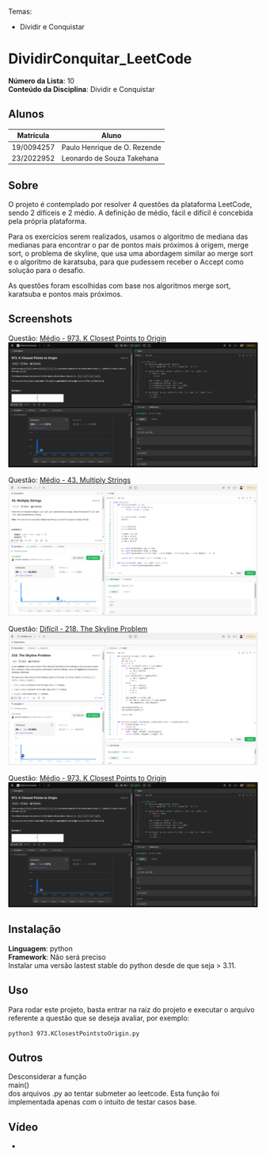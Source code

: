 Temas:
 - Dividir e Conquistar
 
# DividirConquitar_LeetCode

**Número da Lista**: 10<br>
**Conteúdo da Disciplina**: Dividir e Conquistar<br>

## Alunos
|Matrícula | Aluno |
| -- | -- |
| 19/0094257  |  Paulo Henrique de O. Rezende |
| 23/2022952  |  Leonardo de Souza Takehana |

## Sobre 
O projeto é contemplado por resolver 4 questões da plataforma LeetCode, sendo 2 dífíceis e 2 médio. A definição de médio, fácil e difícil é concebida pela própria plataforma.

Para os exercícios serem realizados, usamos o algoritmo de mediana das medianas para encontrar o par de pontos mais próximos á origem, merge sort, o problema de skyline, que usa uma abordagem similar ao merge sort e o algoritmo de karatsuba, para que pudessem receber o Accept como solução para o desafio.

As questões foram escolhidas com base nos algoritmos merge sort, karatsuba e pontos mais próximos.

## Screenshots
Questão: [Médio - 973. K Closest Points to Origin](https://leetcode.com/problems/k-closest-points-to-origin/description/?envType=problem-list-v2&envId=divide-and-conquer)
![973](973.png)

Questão: [Médio - 43. Multiply Strings](https://leetcode.com/problems/multiply-strings/description/)
![43](43.png)

Questão: [Difícil - 218. The Skyline Problem](https://leetcode.com/problems/the-skyline-problem/description/)
![218](218.png)

Questão: [Médio - 973. K Closest Points to Origin](https://leetcode.com/problems/k-closest-points-to-origin/description/?envType=problem-list-v2&envId=divide-and-conquer)
![973](973.png)


## Instalação 
**Linguagem**: python<br>
**Framework**: Não será preciso<br>
Instalar uma versão lastest stable do python desde de que seja > 3.11.  

## Uso 
Para rodar este projeto, basta entrar na raiz do projeto e executar o arquivo referente a questão que se deseja avaliar, por exemplo:
```
python3 973.KClosestPointstoOrigin.py
```

## Outros
Desconsiderar a função </br>main()<br> dos arquivos .py ao tentar submeter ao leetcode. Esta função foi implementada apenas com o intuito de testar casos base.

## Vídeo
-

